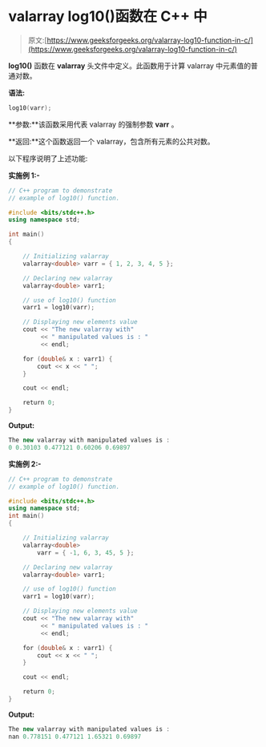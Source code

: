 # valarray log10()函数在 C++ 中

> 原文:[https://www.geeksforgeeks.org/valarray-log10-function-in-c/](https://www.geeksforgeeks.org/valarray-log10-function-in-c/)

**log10()** 函数在 **valarray** 头文件中定义。此函数用于计算 valarray 中元素值的普通对数。

**语法:**

```cpp
log10(varr);
```

**参数:**该函数采用代表 valarray 的强制参数 **varr** 。

**返回:**这个函数返回一个 valarray，包含所有元素的公共对数。

以下程序说明了上述功能:

**实施例 1:-**

```cpp
// C++ program to demonstrate
// example of log10() function.

#include <bits/stdc++.h>
using namespace std;

int main()
{

    // Initializing valarray
    valarray<double> varr = { 1, 2, 3, 4, 5 };

    // Declaring new valarray
    valarray<double> varr1;

    // use of log10() function
    varr1 = log10(varr);

    // Displaying new elements value
    cout << "The new valarray with"
         << " manipulated values is : "
         << endl;

    for (double& x : varr1) {
        cout << x << " ";
    }

    cout << endl;

    return 0;
}
```

**Output:**

```cpp
The new valarray with manipulated values is : 
0 0.30103 0.477121 0.60206 0.69897

```

**实施例 2:-**

```cpp
// C++ program to demonstrate
// example of log10() function.

#include <bits/stdc++.h>
using namespace std;
int main()
{

    // Initializing valarray
    valarray<double>
        varr = { -1, 6, 3, 45, 5 };

    // Declaring new valarray
    valarray<double> varr1;

    // use of log10() function
    varr1 = log10(varr);

    // Displaying new elements value
    cout << "The new valarray with"
         << " manipulated values is : "
         << endl;

    for (double& x : varr1) {
        cout << x << " ";
    }

    cout << endl;

    return 0;
}
```

**Output:**

```cpp
The new valarray with manipulated values is : 
nan 0.778151 0.477121 1.65321 0.69897

```